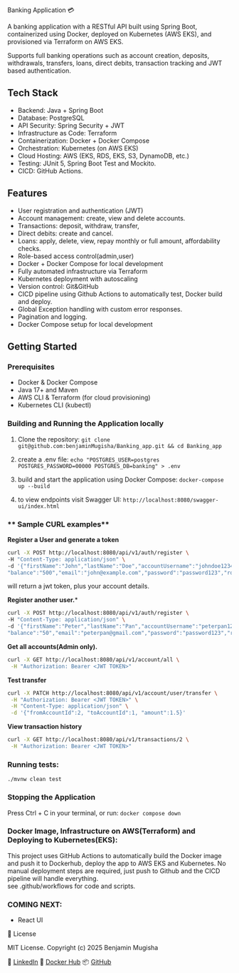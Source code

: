 Banking Application 💳

A banking application with a RESTful API built using Spring Boot,
containerized using Docker, deployed on Kubernetes (AWS EKS), and provisioned via Terraform on AWS EKS.

Supports full banking operations such as account creation, deposits, withdrawals, transfers, loans,
direct debits, transaction tracking and JWT based authentication.

## Tech Stack

- Backend: Java + Spring Boot
- Database: PostgreSQL
- API Security: Spring Security + JWT
- Infrastructure as Code: Terraform
- Containerization: Docker + Docker Compose
- Orchestration: Kubernetes (on AWS EKS)
- Cloud Hosting: AWS (EKS, RDS, EKS, S3, DynamoDB, etc.)
- Testing: JUnit 5, Spring Boot Test and Mockito.
- CICD: GitHub Actions.

## Features

- User registration and authentication (JWT)
- Account management: create, view and delete accounts.
- Transactions: deposit, withdraw, transfer,
- Direct debits: create and cancel.
- Loans: apply, delete, view, repay monthly or full amount, affordability checks.
- Role-based access control(admin,user)
- Docker + Docker Compose for local development
- Fully automated infrastructure via Terraform
- Kubernetes deployment with autoscaling
- Version control: Git&GitHub
- CICD pipeline using Github Actions to automatically test, Docker build and deploy.
- Global Exception handling with custom error responses.
- Pagination and logging.
- Docker Compose setup for local development


## Getting Started

### Prerequisites
- Docker & Docker Compose
- Java 17+ and Maven
- AWS CLI & Terraform (for cloud provisioning)
- Kubernetes CLI (kubectl)

### Building and Running the Application locally

1. Clone the repository:
   ` git clone git@github.com:benjaminMugisha/Banking_app.git && cd Banking_app `

2. create a .env file:
   ` echo "POSTGRES_USER=postgres
   POSTGRES_PASSWORD=00000
   POSTGRES_DB=banking" > .env `

3. build and start the application using Docker Compose:
   ` docker-compose up --build `

4. to view endpoints visit Swagger UI:
   ` http://localhost:8080/swagger-ui/index.html `

###  ** Sample CURL examples**

**Register a User and generate a token**
```bash
curl -X POST http://localhost:8080/api/v1/auth/register \
-H "Content-Type: application/json" \
-d '{"firstName":"John","lastName":"Doe","accountUsername":"johndoe12345",
"balance":"500","email":"john@example.com","password":"password123","role":"ADMIN"}'
```
will return a jwt token, plus your account details.

**Register another user.***
```bash
curl -X POST http://localhost:8080/api/v1/auth/register \
-H "Content-Type: application/json" \
-d '{"firstName":"Peter","lastName":"Pan","accountUsername":"peterpan123456",
"balance":"50","email":"peterpan@gmail.com","password":"password123","role":"USER"}'
```

**Get all accounts(Admin only).**
```bash
curl -X GET http://localhost:8080/api/v1/account/all \
 -H "Authorization: Bearer <JWT TOKEN>"
```

**Test transfer**
```bash
curl -X PATCH http://localhost:8080/api/v1/account/user/transfer \
 -H "Authorization: Bearer <JWT TOKEN>" \
 -H "Content-Type: application/json" \
 -d '{"fromAccountId":2, "toAccountId":1, "amount":1.5}'  
```

**View transaction history**
```bash
curl -X GET http://localhost:8080/api/v1/transactions/2 \
 -H "Authorization: Bearer <JWT TOKEN>"
```

### Running tests:
` ./mvnw clean test `

### Stopping the Application

Press Ctrl + C in your terminal, or run: ` docker compose down `



### Docker Image, Infrastructure on AWS(Terraform) and Deploying to Kubernetes(EKS):
This project uses GitHub Actions to automatically build the Docker image and push it to Dockerhub,
deploy the app to AWS EKS and Kubernetes.
No manual deployment steps are required, just push to Github and the CICD pipeline will handle everything.  
see .github/workflows for code and scripts.


### COMING NEXT:
- React UI

📄 License

MIT License.
Copyright (c) 2025 Benjamin Mugisha

🔗 [LinkedIn](https://www.linkedin.com/in/benjamin-mugisha-9b2397299/)
🐳 [Docker Hub](https://hub.docker.com/r/mugisha99benjamin/banking_app)
📦 [GitHub](https://github.com/benjaminMugisha/Banking_app)
